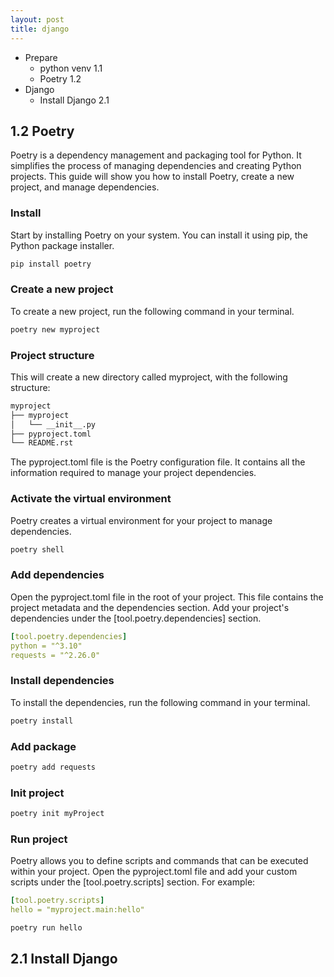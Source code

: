 ```yaml
---
layout: post
title: django
---
```


* Prepare
  * python venv 1.1
  * Poetry 1.2
* Django
  * Install Django 2.1


## 1.2 Poetry

Poetry is a dependency management and packaging tool for Python. It simplifies the process of managing dependencies and creating Python projects. This guide will show you how to install Poetry, create a new project, and manage dependencies.

### Install
Start by installing Poetry on your system. You can install it using pip, the Python package installer.

```bash
pip install poetry
```

### Create a new project
To create a new project, run the following command in your terminal.

```bash
poetry new myproject
```

### Project structure
This will create a new directory called myproject, with the following structure:

```bash
myproject
├── myproject
│   └── __init__.py
├── pyproject.toml
└── README.rst
```

The pyproject.toml file is the Poetry configuration file. It contains all the information required to manage your project dependencies.

### Activate the virtual environment

 Poetry creates a virtual environment for your project to manage dependencies.

```bash
poetry shell
```


### Add dependencies

Open the pyproject.toml file in the root of your project. This file contains the project metadata and the dependencies section. Add your project's dependencies under the [tool.poetry.dependencies] section. 

```yaml
[tool.poetry.dependencies]
python = "^3.10"
requests = "^2.26.0"
```

### Install dependencies

To install the dependencies, run the following command in your terminal.

```bash
poetry install
```


### Add package

```bash
poetry add requests
```

### Init project

```bash
poetry init myProject
```


### Run project
Poetry allows you to define scripts and commands that can be executed within your project. Open the pyproject.toml file and add your custom scripts under the [tool.poetry.scripts] section. For example:

```yaml
[tool.poetry.scripts]
hello = "myproject.main:hello"
```

```bash
poetry run hello
```



## 2.1 Install Django